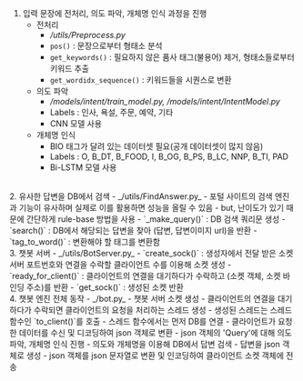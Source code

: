 
1. 입력 문장에 전처리, 의도 파악, 개체명 인식 과정을 진행
    - 전처리  
        - _/utils/Preprocess.py_
        - `pos()` : 문장으로부터 형태소 분석
        - `get_keywords()` : 필요하지 않은 품사 태그(불용어) 제거, 형태소들로부터 키워드 추출
        - `get_wordidx_sequence()` : 키워드들을 시퀀스로 변환
    - 의도 파악  
        - _/models/intent/train_model.py, /models/intent/IntentModel.py_
        - Labels : 인사, 욕설, 주문, 예약, 기타
        - CNN 모델 사용
    - 개체명 인식
        - BIO 태그가 달려 있는 데이터셋 필요(공개 데이터셋이 많지 않음)
        - Labels : O, B_DT, B_FOOD, I, B_OG, B_PS, B_LC, NNP, B_TI, PAD
        - Bi-LSTM 모델 사용

<br>
2. 유사한 답변을 DB에서 검색  
    - _/utils/FindAnswer.py_
    - 포털 사이트의 검색 엔진과 기능이 유사하며 실제로 이를 활용하면 성능을 올릴 수 있음
    - but, 난이도가 있기 때문에 간단하게 rule-base 방법을 사용
    - `_make_query()` : DB 검색 쿼리문 생성
    - `search()` : DB에서 해당되는 답변을 찾아 (답변, 답변이미지 url)을 반환
    - `tag_to_word()` : 변환해야 할 태그를 변환함

<br>
3. 챗봇 서버
    - _/utils/BotServer.py_
    - `create_sock()` : 생성자에서 전달 받은 소켓 서버 포트번호와 연결을 수락할 클라이언트 수를 이용해 소켓 생성
    - `ready_for_client()` : 클라이언트의 연결을 대기하다가 수락하고 (소켓 객체, 소켓 바인딩 주소)를 반환
    - `get_sock()` : 생성된 소켓 반환

<br>
4. 챗봇 엔진 전체 동작
    - _/bot.py_ 
    - 챗봇 서버 소켓 생성
    - 클라이언트의 연결을 대기하다가 수락되면 클라이언트의 요청을 처리하는 스레드 생성
    - 생성된 스레드는 스레드 함수인 `to_client()`를 호출
    - 스레드 함수에서는 먼저 DB를 연결
    - 클라이언트가 요청한 데이터를 수신 및 디코딩하여 json 객체로 변환
    - json 객체의 'Query'에 대해 의도 파악, 개체명 인식 진행
    - 의도와 개체명을 이용해 DB에서 답변 검색
    - 답변을 json 객체로 생성
    - json 객체를 json 문자열로 변환 및 인코딩하여 클라이언트 소켓 객체에 전송
